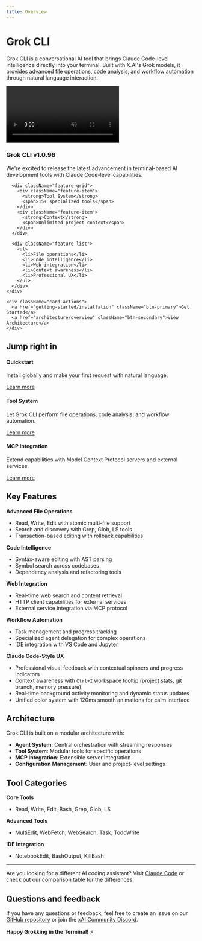```yaml
---
title: Overview
---
```


# Grok CLI

Grok CLI is a conversational AI tool that brings Claude Code-level intelligence directly into your terminal. Built with X.AI's Grok models, it provides advanced file operations, code analysis, and workflow automation through natural language interaction.

<div className="hero-card">
  <div className="hero-card-background">
    <video className="hero-card-video" autoPlay muted loop playsInline preload="auto">
      <source src="/grok-video-93ef685c-b1de-4696-a757-359c20e0ca0f.mp4" type="video/mp4" />
      <source src="/img/grok-hero-video.mp4" type="video/mp4" />
      Your browser does not support the video tag.
    </video>
  </div>
  <div className="hero-card-overlay"></div>
  <div className="hero-card-content">
    <div className="hero-card-text">
      <h3>Grok CLI v1.0.96</h3>
      <p>We're excited to release the latest advancement in terminal-based AI development tools with Claude Code-level capabilities.</p>
      
      <div className="feature-grid">
        <div className="feature-item">
          <strong>Tool System</strong>
          <span>15+ specialized tools</span>
        </div>
        <div className="feature-item">
          <strong>Context</strong>
          <span>Unlimited project context</span>
        </div>
      </div>
      
      <div className="feature-list">
        <ul>
          <li>File operations</li>
          <li>Code intelligence</li>
          <li>Web integration</li>
          <li>Context awareness</li>
          <li>Professional UX</li>
        </ul>
      </div>
    </div>
    
    <div className="card-actions">
      <a href="getting-started/installation" className="btn-primary">Get Started</a>
      <a href="architecture/overview" className="btn-secondary">View Architecture</a>
    </div>
  </div>
</div>

## Jump right in

<div className="jump-in-grid">
  <div className="jump-card">
    <h4>Quickstart</h4>
    <p>Install globally and make your first request with natural language.</p>
    <a href="getting-started/installation">Learn more</a>
  </div>
  
  <div className="jump-card">
    <h4>Tool System</h4>
    <p>Let Grok CLI perform file operations, code analysis, and workflow automation.</p>
    <a href="architecture/overview">Learn more</a>
  </div>
  
  <div className="jump-card">
    <h4>MCP Integration</h4>
    <p>Extend capabilities with Model Context Protocol servers and external services.</p>
    <a href="api/schema">Learn more</a>
  </div>
</div>

## Key Features

**Advanced File Operations**
- Read, Write, Edit with atomic multi-file support
- Search and discovery with Grep, Glob, LS tools
- Transaction-based editing with rollback capabilities

**Code Intelligence**
- Syntax-aware editing with AST parsing
- Symbol search across codebases
- Dependency analysis and refactoring tools

**Web Integration**
- Real-time web search and content retrieval
- HTTP client capabilities for external services
- External service integration via MCP protocol

**Workflow Automation**
- Task management and progress tracking
- Specialized agent delegation for complex operations
- IDE integration with VS Code and Jupyter

**Claude Code-Style UX**
- Professional visual feedback with contextual spinners and progress indicators
- Context awareness with `Ctrl+I` workspace tooltip (project stats, git branch, memory pressure)
- Real-time background activity monitoring and dynamic status updates
- Unified color system with 120ms smooth animations for calm interface

## Architecture

Grok CLI is built on a modular architecture with:

- **Agent System**: Central orchestration with streaming responses
- **Tool System**: Modular tools for specific operations
- **MCP Integration**: Extensible server integration
- **Configuration Management**: User and project-level settings

## Tool Categories

**Core Tools**
- Read, Write, Edit, Bash, Grep, Glob, LS

**Advanced Tools**
- MultiEdit, WebFetch, WebSearch, Task, TodoWrite

**IDE Integration**
- NotebookEdit, BashOutput, KillBash

---

Are you looking for a different AI coding assistant? Visit [Claude Code](https://claude.ai/code) or check out our [comparison table](https://github.com/hinetapora/grok-cli-hurry-mode#comparison) for the differences.

## Questions and feedback

If you have any questions or feedback, feel free to create an issue on our [GitHub repository](https://github.com/hinetapora/grok-cli-hurry-mode/issues) or join the [xAI Community Discord](https://discord.com/channels/1315720379607679066/1315822328139223064).

**Happy Grokking in the Terminal!** ⚡